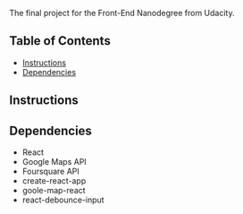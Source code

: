 The final project for the Front-End Nanodegree from Udacity.

## Table of Contents
- [Instructions](#instructions)
- [Dependencies](#dependencies)

## Instructions

## Dependencies
* React
* Google Maps API
* Foursquare API
* create-react-app
* goole-map-react
* react-debounce-input
